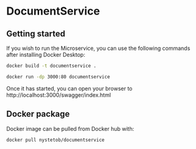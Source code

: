 # DocumentService

## Getting started
If you wish to run the Microservice, you can use the following commands after installing Docker Desktop:

```bash
docker build -t documentservice .
```

```bash
docker run -dp 3000:80 documentservice
```

Once it has started, you can open your browser to http://localhost:3000/swagger/index.html

## Docker package
Docker image can be pulled from Docker hub with:

```bash
docker pull nystetob/documentservice
```

